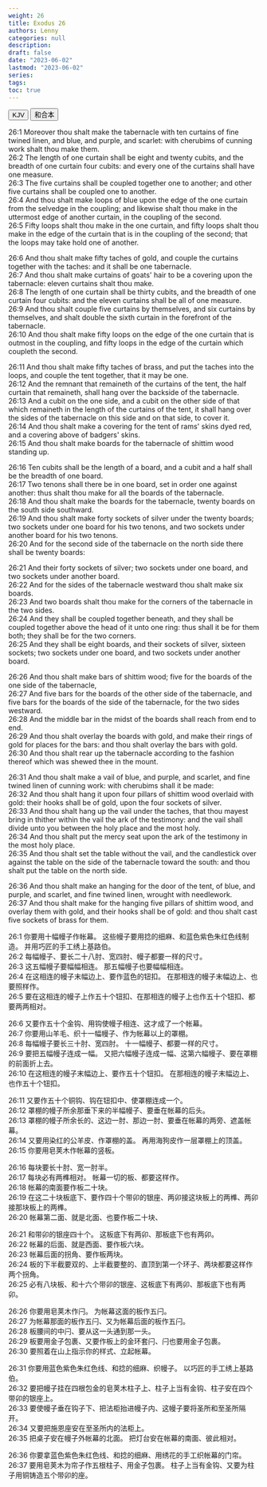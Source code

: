 ```yaml
---
weight: 26
title: Exodus 26
authors: Lenny
categories: null
description: 
draft: false
date: "2023-06-02"
lastmod: "2023-06-02"
series: 
tags: 
toc: true
---
```


<!--more-->

<!-- Tab links -->
<div class="tab">
  <button class="tablinks active" onclick="tablabel(event, 'english')">KJV</button>
  <button class="tablinks" onclick="tablabel(event, 'chinese')">和合本</button>
  
</div>

<!-- Tab content -->
<div id="english" class="tabcontent" style="display:block">

26:1 Moreover thou shalt make the tabernacle with ten curtains of fine twined linen, and blue, and purple, and scarlet: with cherubims of cunning work shalt thou make them.  
26:2 The length of one curtain shall be eight and twenty cubits, and the breadth of one curtain four cubits: and every one of the curtains shall have one measure.  
26:3 The five curtains shall be coupled together one to another; and other five curtains shall be coupled one to another.  
26:4 And thou shalt make loops of blue upon the edge of the one curtain from the selvedge in the coupling; and likewise shalt thou make in the uttermost edge of another curtain, in the coupling of the second.  
26:5 Fifty loops shalt thou make in the one curtain, and fifty loops shalt thou make in the edge of the curtain that is in the coupling of the second; that the loops may take hold one of another.  

26:6 And thou shalt make fifty taches of gold, and couple the curtains together with the taches: and it shall be one tabernacle.  
26:7 And thou shalt make curtains of goats' hair to be a covering upon the tabernacle: eleven curtains shalt thou make.  
26:8 The length of one curtain shall be thirty cubits, and the breadth of one curtain four cubits: and the eleven curtains shall be all of one measure.  
26:9 And thou shalt couple five curtains by themselves, and six curtains by themselves, and shalt double the sixth curtain in the forefront of the tabernacle.  
26:10 And thou shalt make fifty loops on the edge of the one curtain that is outmost in the coupling, and fifty loops in the edge of the curtain which coupleth the second.  

26:11 And thou shalt make fifty taches of brass, and put the taches into the loops, and couple the tent together, that it may be one.  
26:12 And the remnant that remaineth of the curtains of the tent, the half curtain that remaineth, shall hang over the backside of the tabernacle.  
26:13 And a cubit on the one side, and a cubit on the other side of that which remaineth in the length of the curtains of the tent, it shall hang over the sides of the tabernacle on this side and on that side, to cover it.  
26:14 And thou shalt make a covering for the tent of rams' skins dyed red, and a covering above of badgers' skins.  
26:15 And thou shalt make boards for the tabernacle of shittim wood standing up.  

26:16 Ten cubits shall be the length of a board, and a cubit and a half shall be the breadth of one board.  
26:17 Two tenons shall there be in one board, set in order one against another: thus shalt thou make for all the boards of the tabernacle.  
26:18 And thou shalt make the boards for the tabernacle, twenty boards on the south side southward.  
26:19 And thou shalt make forty sockets of silver under the twenty boards; two sockets under one board for his two tenons, and two sockets under another board for his two tenons.  
26:20 And for the second side of the tabernacle on the north side there shall be twenty boards:  

26:21 And their forty sockets of silver; two sockets under one board, and two sockets under another board.  
26:22 And for the sides of the tabernacle westward thou shalt make six boards.  
26:23 And two boards shalt thou make for the corners of the tabernacle in the two sides.  
26:24 And they shall be coupled together beneath, and they shall be coupled together above the head of it unto one ring: thus shall it be for them both; they shall be for the two corners.  
26:25 And they shall be eight boards, and their sockets of silver, sixteen sockets; two sockets under one board, and two sockets under another board.  

26:26 And thou shalt make bars of shittim wood; five for the boards of the one side of the tabernacle,  
26:27 And five bars for the boards of the other side of the tabernacle, and five bars for the boards of the side of the tabernacle, for the two sides westward.  
26:28 And the middle bar in the midst of the boards shall reach from end to end.  
26:29 And thou shalt overlay the boards with gold, and make their rings of gold for places for the bars: and thou shalt overlay the bars with gold.  
26:30 And thou shalt rear up the tabernacle according to the fashion thereof which was shewed thee in the mount.  

26:31 And thou shalt make a vail of blue, and purple, and scarlet, and fine twined linen of cunning work: with cherubims shall it be made:  
26:32 And thou shalt hang it upon four pillars of shittim wood overlaid with gold: their hooks shall be of gold, upon the four sockets of silver.  
26:33 And thou shalt hang up the vail under the taches, that thou mayest bring in thither within the vail the ark of the testimony: and the vail shall divide unto you between the holy place and the most holy.  
26:34 And thou shalt put the mercy seat upon the ark of the testimony in the most holy place.  
26:35 And thou shalt set the table without the vail, and the candlestick over against the table on the side of the tabernacle toward the south: and thou shalt put the table on the north side.  

26:36 And thou shalt make an hanging for the door of the tent, of blue, and purple, and scarlet, and fine twined linen, wrought with needlework.  
26:37 And thou shalt make for the hanging five pillars of shittim wood, and overlay them with gold, and their hooks shall be of gold: and thou shalt cast five sockets of brass for them.  
</div>


<div id="chinese" class="tabcontent">

26:1 你要用十幅幔子作帐幕。  这些幔子要用捻的细麻、和蓝色紫色朱红色线制造。  并用巧匠的手工绣上基路伯。  
26:2 每幅幔子、要长二十八肘、宽四肘、幔子都要一样的尺寸。  
26:3 这五幅幔子要幅幅相连。  那五幅幔子也要幅幅相连。  
26:4 在这相连的幔子末幅边上、要作蓝色的钮扣。  在那相连的幔子末幅边上、也要照样作。  
26:5 要在这相连的幔子上作五十个钮扣、在那相连的幔子上也作五十个钮扣、都要两两相对。  

26:6 又要作五十个金钩、用钩使幔子相连、这才成了一个帐幕。  
26:7 你要用山羊毛、织十一幅幔子、作为帐幕以上的罩棚。  
26:8 每幅幔子要长三十肘、宽四肘。  十一幅幔子、都要一样的尺寸。  
26:9 要把五幅幔子连成一幅。  又把六幅幔子连成一幅、这第六幅幔子、要在罩棚的前面折上去。  
26:10 在这相连的幔子末幅边上、要作五十个钮扣。  在那相连的幔子末幅边上、也作五十个钮扣。  

26:11 又要作五十个铜钩、钩在钮扣中、使罩棚连成一个。  
26:12 罩棚的幔子所余那垂下来的半幅幔子、要垂在帐幕的后头。  
26:13 罩棚的幔子所余长的、这边一肘、那边一肘、要垂在帐幕的两旁、遮盖帐幕。  
26:14 又要用染红的公羊皮、作罩棚的盖。  再用海狗皮作一层罩棚上的顶盖。  
26:15 你要用皂荚木作帐幕的竖板。  

26:16 每块要长十肘、宽一肘半。  
26:17 每块必有两榫相对。  帐幕一切的板、都要这样作。  
26:18 帐幕的南面要作板二十块。  
26:19 在这二十块板底下、要作四十个带卯的银座、两卯接这块板上的两榫、两卯接那块板上的两榫。  
26:20 帐幕第二面、就是北面、也要作板二十块、

26:21 和带卯的银座四十个。  这板底下有两卯、那板底下也有两卯。  
26:22 帐幕的后面、就是西面、要作板六块。  
26:23 帐幕后面的拐角、要作板两块。  
26:24 板的下半截要双的、上半截要整的、直顶到第一个环子、两块都要这样作两个拐角。  
26:25 必有八块板、和十六个带卯的银座、这板底下有两卯、那板底下也有两卯。  

26:26 你要用皂荚木作闩。  为帐幕这面的板作五闩。  
26:27 为帐幕那面的板作五闩、又为帐幕后面的板作五闩。  
26:28 板腰间的中闩、要从这一头通到那一头。  
26:29 板要用金子包裹、又要作板上的金环套闩、闩也要用金子包裹。  
26:30 要照着在山上指示你的样式、立起帐幕。  

26:31 你要用蓝色紫色朱红色线、和捻的细麻、织幔子。  以巧匠的手工绣上基路伯。  
26:32 要把幔子挂在四根包金的皂荚木柱子上、柱子上当有金钩、柱子安在四个带卯的银座上。  
26:33 要使幔子垂在钩子下、把法柜抬进幔子内、这幔子要将圣所和至圣所隔开。  
26:34 又要把施恩座安在至圣所内的法柜上。  
26:35 把桌子安在幔子外帐幕的北面。  把灯台安在帐幕的南面、彼此相对。  

26:36 你要拿蓝色紫色朱红色线、和捻的细麻、用绣花的手工织帐幕的门帘。  
26:37 要用皂荚木为帘子作五根柱子、用金子包裹。  柱子上当有金钩、又要为柱子用铜铸造五个带卯的座。  

</div>


